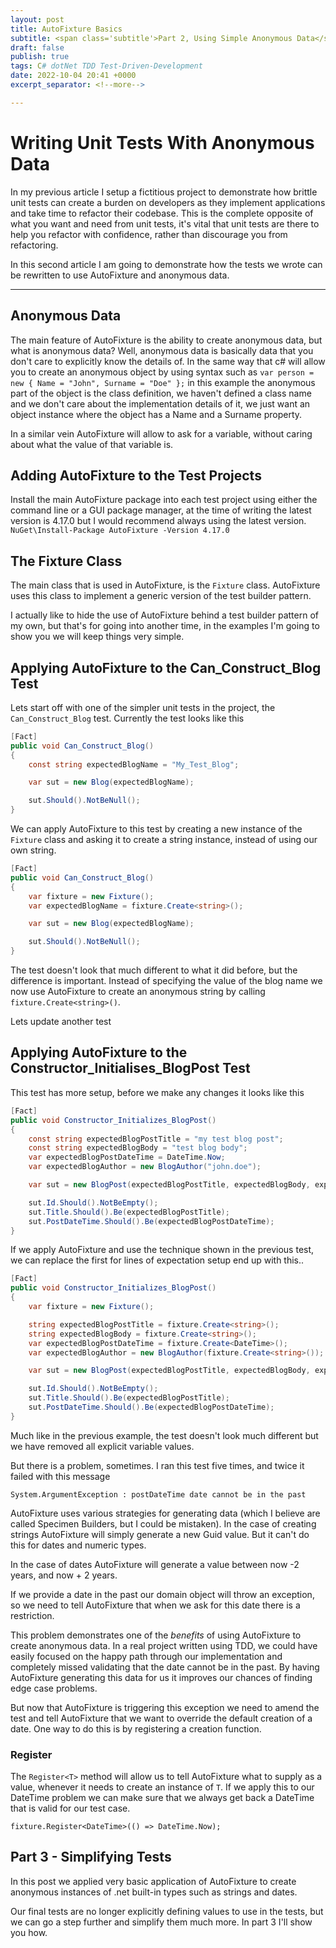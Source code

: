 ```yaml
---
layout: post
title: AutoFixture Basics
subtitle: <span class='subtitle'>Part 2, Using Simple Anonymous Data</span>
draft: false
publish: true
tags: C# dotNet TDD Test-Driven-Development
date: 2022-10-04 20:41 +0000
excerpt_separator: <!--more-->

---
```


# Writing Unit Tests With Anonymous Data

In my previous article I setup a fictitious project to demonstrate how brittle unit tests can create a burden on developers as they implement applications and take time to refactor their codebase.
This is the complete opposite of what you want and need from unit tests, it's vital that unit tests are there to help you refactor with confidence, rather than discourage you from refactoring.

In this second article I am going to demonstrate how the tests we wrote can be rewritten to use AutoFixture and anonymous data.

<!--more-->

---
## Anonymous Data
The main feature of AutoFixture is the ability to create anonymous data, but what is anonymous data?
Well, anonymous data is basically data that you don't care to explicitly know the details of. In the same way that c# will allow you to create an anonymous object by using syntax such as
    `var person = new { Name = "John", Surname = "Doe" };`
in this example the anonymous part of the object is the class definition, we haven't defined a class name and we don't care about the implementation details of it, we just want an object instance where the object has a Name and a Surname property.

In a similar vein AutoFixture will allow to ask for a variable, without caring about what the value of that variable is.

## Adding AutoFixture to the Test Projects
Install the main AutoFixture package into each test project using either the command line or a GUI package manager, at the time of writing the latest version is 4.17.0 but I would recommend always using the latest version.
    `NuGet\Install-Package AutoFixture -Version 4.17.0`

## The Fixture Class
The main class that is used in AutoFixture, is the `Fixture` class.
AutoFixture uses this class to implement a generic version of the test builder pattern. 

I actually like to hide the use of AutoFixture behind a test builder pattern of my own, but that's for going into another time, in the examples I'm going to show you we will keep things very simple.

## Applying AutoFixture to the Can_Construct_Blog Test
Lets start off with one of the simpler unit tests in the project, the `Can_Construct_Blog` test.
Currently the test looks like this

```c#    
[Fact]
public void Can_Construct_Blog()
{
    const string expectedBlogName = "My_Test_Blog";

    var sut = new Blog(expectedBlogName);

    sut.Should().NotBeNull();
}
```
We can apply AutoFixture to this test by creating a new instance of the `Fixture` class and asking it to create a string instance, instead of using our own string. 
```c#
[Fact]
public void Can_Construct_Blog()
{
    var fixture = new Fixture();
    var expectedBlogName = fixture.Create<string>();

    var sut = new Blog(expectedBlogName);

    sut.Should().NotBeNull();
}
```
The test doesn't look that much different to what it did before, but the difference is important. Instead of specifying the value of the blog name we now use AutoFixture to create an anonymous string by calling `fixture.Create<string>()`. 

Lets update another test

## Applying AutoFixture to the Constructor_Initialises_BlogPost Test

This test has more setup, before we make any changes it looks like this
```c#
[Fact]
public void Constructor_Initializes_BlogPost()
{
    const string expectedBlogPostTitle = "my test blog post";
    const string expectedBlogBody = "test blog body";
    var expectedBlogPostDateTime = DateTime.Now;
    var expectedBlogAuthor = new BlogAuthor("john.doe");

    var sut = new BlogPost(expectedBlogPostTitle, expectedBlogBody, expectedBlogAuthor, expectedBlogPostDateTime);

    sut.Id.Should().NotBeEmpty();
    sut.Title.Should().Be(expectedBlogPostTitle);
    sut.PostDateTime.Should().Be(expectedBlogPostDateTime);
}
```

If we apply AutoFixture and use the technique shown in the previous test, we can replace the first for lines of expectation setup end up with this..
```c#
[Fact]
public void Constructor_Initializes_BlogPost()
{
    var fixture = new Fixture();

    string expectedBlogPostTitle = fixture.Create<string>();
    string expectedBlogBody = fixture.Create<string>();
    var expectedBlogPostDateTime = fixture.Create<DateTime>();
    var expectedBlogAuthor = new BlogAuthor(fixture.Create<string>());

    var sut = new BlogPost(expectedBlogPostTitle, expectedBlogBody, expectedBlogAuthor, expectedBlogPostDateTime);

    sut.Id.Should().NotBeEmpty();
    sut.Title.Should().Be(expectedBlogPostTitle);
    sut.PostDateTime.Should().Be(expectedBlogPostDateTime);
}
```
Much like in the previous example, the test doesn't look much different but we have removed all explicit variable values.

But there is a problem, sometimes.
I ran this test five times, and twice it failed with this message

`System.ArgumentException : postDateTime date cannot be in the past`

AutoFixture uses various strategies for generating data (which I believe are called Specimen Builders, but I could be mistaken). In the case of creating strings AutoFixture will simply generate a new Guid value.
But it can't do this for dates and numeric types. 

In the case of dates AutoFixture will generate a value between now -2 years, and now + 2 years.

If we provide a date in the past our domain object will throw an exception, so we need to tell AutoFixture that when we ask for this date there is a restriction.

This problem demonstrates one of the *benefits* of using AutoFixture to create anonymous data. In a real project written using TDD, we could have easily  focused on the happy path through our implementation and completely missed validating that the date cannot be in the past.
By having AutoFixture generating this data for us it improves our chances of finding edge case problems.

But now that AutoFixture is triggering this exception we need to amend the test and tell AutoFixture that we want to override the default creation of a date.
One way to do this is by registering a creation function.

### Register<T>
The `Register<T>` method will allow us to tell AutoFixture what to supply as a value, whenever it needs to create an instance of `T`. If we apply this to our DateTime problem we can make sure that we always get back a DateTime that is valid for our test case.

`fixture.Register<DateTime>(() => DateTime.Now);`

## Part 3 - Simplifying Tests

In this post we applied very basic application of AutoFixture to create anonymous instances of .net built-in types such as strings and dates.

Our final tests are no longer explicitly defining values to use in the tests, but we can go a step further and simplify them much more. In part 3 I'll show you how.